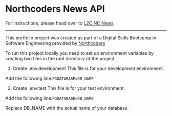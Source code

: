 # Northcoders News API

For instructions, please head over to [L2C NC News](https://l2c.northcoders.com/courses/be/nc-news).



--- 

This portfolio project was created as part of a Digital Skills Bootcamp in Software Engineering provided by [Northcoders](https://northcoders.com/)



To run this project locally  you need to set up environment variables by creating two files in the root directory of the project.

1. Create .env.development
This file is for your development environment.

Add the following line:``PGDATABASE=DB_NAME``

2. Create .env.test
This file is for your test environment.

Add the following line:``PGDATABASE=DB_NAME``

Replace DB_NAME with the actual name of your database.

